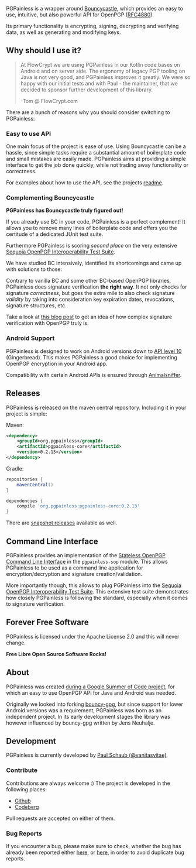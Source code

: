 PGPainless is a wrapper around [Bouncycastle](https://www.bouncycastle.org/), which provides an easy to use, intuitive,
but also powerful API for OpenPGP ([RFC4880](https://datatracker.ietf.org/doc/html/rfc4880)).

Its primary functionality is encrypting, signing, decrypting and verifying data, as well as generating and modifying keys.

## Why should I use it?

> At FlowCrypt we are using PGPainless in our Kotlin code bases on Android and on server side.
> The ergonomy of legacy PGP tooling on Java is not very good, and PGPainless improves it greatly.
> We were so happy with our initial tests and with Paul - the maintainer, that we decided to sponsor further development of this library.
>
> -Tom @ FlowCrypt.com

There are a bunch of reasons why you should consider switching to PGPainless:

### Easy to use API

One main focus of the project is ease of use.
Using Bouncycastle can be a hassle, since simple tasks require a substantial amount of boilerplate code and small
mistakes are easily made.
PGPainless aims at providing a simple interface to get the job done quickly, while not trading away functionality or
correctness.

For examples about how to use the API, see the projects 
[readme](https://github.com/pgpainless/pgpainless/blob/master/README.md).

### Complementing Bouncycastle

**PGPainless has Bouncycastle truly figured out!**

If you already use BC in your code, PGPainless is a perfect complement!
It allows you to remove many lines of boilerplate code and offers you the certitude of a dedicated JUnit test suite.

Furthermore PGPainless is scoring *second place* on the very extensive [Sequoia OpenPGP Interoperability Test Suite](https://tests.sequoia-pgp.org).

We have studied BC intensively, identified its shortcomings and came up with solutions to those:

Contrary to vanilla BC and some other BC-based OpenPGP libraries, PGPainless does signature verification **the right way**.
It not only checks for signature *correctness*, but goes the extra mile to also check signature *validity* by taking into consideration key expiration dates, revocations, signature structures, etc.

Take a look at [this blog post](https://blog.jabberhead.tk/2021/04/03/why-signature-verification-in-openpgp-is-hard/) to get an idea of how complex signature verification with OpenPGP truly is.

### Android Support
PGPainless is designed to work on Android versions down to [API level 10](https://developer.android.com/about/versions/android-2.3.3) (Gingerbread).
This makes PGPainless a good choice for implementing OpenPGP encryption in your Android app.

Compatibility with certain Android APIs is ensured through [Animalsniffer](http://www.mojohaus.org/animal-sniffer/).

## Releases
PGPainless is released on the maven central repository. Including it in your project is simple:

Maven:
```xml
<dependency>
    <groupId>org.pgpainless</groupId>
    <artifactId>pgpainless-core</artifactId>
    <version>0.2.13</version>
</dependency>
```

Gradle:
```gradle
repositories {
	mavenCentral()
}

dependencies {
	compile 'org.pgpainless:pgpainless-core:0.2.13'
}
```

There are [snapshot releases](https://oss.sonatype.org/content/repositories/snapshots/org/pgpainless/pgpainless-core/) available as well.

## Command Line Interface

PGPainless provides an implementation of the [Stateless OpenPGP Command Line Interface](https://datatracker.ietf.org/doc/html/draft-dkg-openpgp-stateless-cli-01) 
in the `pgpainless-sop` module.
This allows PGPainless to be used as a command line application for encryption/decryption and signature creation/validation.

More importantly though, this allows to plug PGPainless into the [Sequoia OpenPGP Interoperability Test Suite](https://tests.sequoia-pgp.org/).
This extensive test suite demonstrates how closely PGPainless is following the standard, especially when it comes to signature verification.

## Forever Free Software

PGPainless is licensed under the Apache License 2.0 and this will never change.

**Free Libre Open Source Software Rocks!**

## About
PGPainless was created [during a Google Summer of Code project](https://blog.jabberhead.tk/summer-of-code-2018/),
for which an easy to use OpenPGP API for Java and Android was needed.

Originally we looked into forking [bouncy-gpg](https://github.com/neuhalje/bouncy-gpg),
but since support for lower Android versions was a requirement, PGPainless was born as an independent project.
In its early development stages the library was however influenced by bouncy-gpg written by Jens Neuhalje.

## Development
PGPainless is currently developed by [Paul Schaub (@vanitasvitae)](https://blog.jabberhead.tk).

### Contribute
Contributions are always welcome :) The project is developed in the following places:
* [Github](https://github.com/pgpainless/pgpainless)
* [Codeberg](https://codeberg.org/pgpainless/pgpainless)

Pull requests are accepted on either of them.

### Bug Reports
If you encounter a bug, please make sure to check, whether the bug has already been reported
either [here](https://github.com/pgpainless/pgpainless/issues),
or [here](https://codeberg.org/PGPainless/pgpainless/issues), in order to avoid duplicate bug reports.
